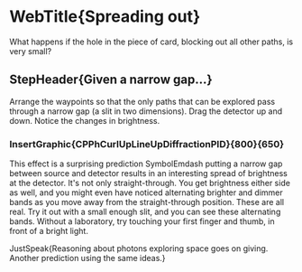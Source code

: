 
# WebTitle{Spreading out}

What happens if the hole in the piece of card, blocking out all other paths, is very small?

## StepHeader{Given a narrow gap...}

Arrange the waypoints so that the only paths that can be explored pass through a narrow gap (a slit in two dimensions). Drag the detector up and down. Notice the changes in brightness.

### InsertGraphic{CPPhCurlUpLineUpDiffractionPID}{800}{650}

This effect is a surprising prediction  SymbolEmdash  putting a narrow gap between source and detector results in an interesting spread of brightness at the detector. It's not only straight-through. You get brightness either side as well, and you might even have noticed alternating brighter and dimmer bands as you move away from the straight-through position. These are all real. Try it out with a small enough slit, and you can see these alternating bands. Without a laboratory, try touching your first finger and thumb, in front of a bright light.

JustSpeak{Reasoning about photons exploring space goes on giving. Another prediction using the same ideas.}

